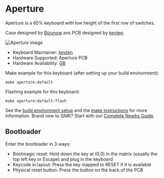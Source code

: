 # Aperture

Aperture is a 65% keyboard with low height of the first row of switches.

Case designed by [Bizunow](https://github.com/Bizunow) ans PCB designed by [keyten](https://github.com/key10iq).

![Aperture image](https://i.imgur.com/L4Z9c96l.jpg)

* Keyboard Maintainer: [keyten](https://github.com/key10iq)
* Hardware Supported: Aperture PCB
* Hardware Availability: [GB](https://t.me/gvalchcasciops)

Make example for this keyboard (after setting up your build environment):

    make aperture:default
	
Flashing example for this keyboard:

	make aperture:default:flash

See the [build environment setup](https://docs.qmk.fm/#/getting_started_build_tools) and the [make instructions](https://docs.qmk.fm/#/getting_started_make_guide) for more information. Brand new to QMK? Start with our [Complete Newbs Guide](https://docs.qmk.fm/#/newbs).

## Bootloader 

Enter the bootloader in 3 ways:

* Bootmagic reset: Hold down the key at (0,0) in the matrix (usually the top left key or Escape) and plug in the keyboard
* Keycode in layout: Press the key mapped to RESET if it is available
* Physical reset button: Press the button on the back of the PCB
